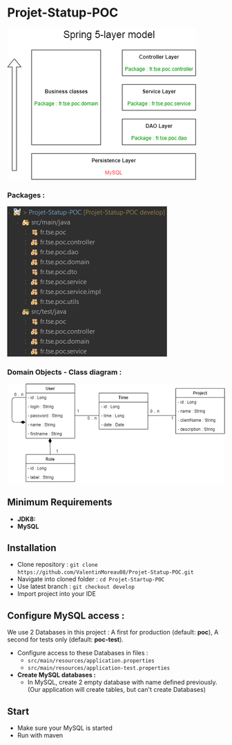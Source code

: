# Projet-Statup-POC

![alt text](Architecture.png)

### Packages :
![alt text](Packages.png)

### Domain Objects - Class diagram :
![alt text](Class%20diagram.png)



## Minimum Requirements
* **JDK8:**
* **MySQL**


## Installation
- Clone repository : `git clone https://github.com/ValentinMoreau08/Projet-Statup-POC.git`
- Navigate into cloned folder : `cd Projet-Startup-POC`
- Use latest branch : `git checkout develop`
- Import project into your IDE

    
## Configure MySQL access :
We use 2 Databases in this project : A first for production (default: **poc**), A second for tests only (default: **poc-test**).
   
- Configure access to these Databases in files :
  - `src/main/resources/application.properties`
  - `src/main/resources/application-test.properties`
- **Create MySQL databases :**
  - In MySQL, create 2 empty database with name defined previously. (Our application will create tables, but can't create Databases)

## Start
- Make sure your MySQL is started
- Run with maven
